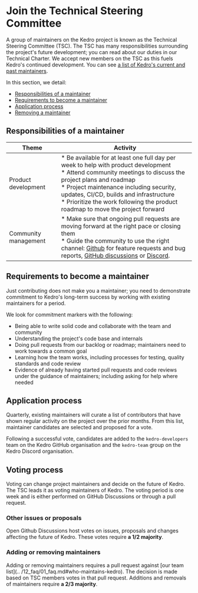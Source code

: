 # Join the Technical Steering Committee

A group of maintainers on the Kedro project is known as the Technical Steering Committee (TSC). The TSC has many responsibilities surrounding the project's future development; you can read about our duties in our Technical Charter. We accept new members on the TSC as this fuels Kedro's continued development. You can see [a list of Kedro's current and past maintainers](https://kedro.readthedocs.io/en/stable/12_faq/01_faq.html#who-maintains-kedro).

In this section, we detail:
 * [Responsibilities of a maintainer](#responsibilities-of-a-maintainer)
 * [Requirements to become a maintainer](#requirements-to-become-a-maintainer)
 * [Application process](#application-process)
 * [Removing a maintainer](#removing-a-maintainer)


## Responsibilities of a maintainer

| Theme | Activity |
|---|---|
| Product development | * Be available for at least one full day per week to help with product development<br>* Attend community meetings to discuss the project plans and roadmap<br>* Project maintenance including security, updates, CI/CD, builds and infrastructure<br>* Prioritize the work following the product roadmap to move the project forward |
| Community management | * Make sure that ongoing pull requests are moving forward at the right pace or closing them<br>* Guide the community to use the right channel: [Github](https://github.com/quantumblacklabs/kedro/) for feature requests and bug reports, [GitHub discussions](https://github.com/quantumblacklabs/kedro/discussions) or [Discord](https://discord.gg/akJDeVaxnB). |


## Requirements to become a maintainer

Just contributing does not make you a maintainer; you need to demonstrate commitment to Kedro's long-term success by
working with existing maintainers for a period.

We look for commitment markers with the following:

* Being able to write solid code and collaborate with the team and community
* Understanding the project's code base and internals
* Doing pull requests from our backlog or roadmap; maintainers need to work towards a common goal
* Learning how the team works, including processes for testing, quality standards and code review
* Evidence of already having started pull requests and code reviews under the guidance of maintainers; including asking
  for help where needed


## Application process

Quarterly, existing maintainers will curate a list of contributors that have shown regular activity on the project over the prior months. From this list, maintainer candidates are selected and proposed for a vote.

Following a successful vote, candidates are added to the `kedro-developers` team on the Kedro GitHub organisation
and the `kedro-team` group on the Kedro Discord organisation.

## Voting process

Voting can change project maintainers and decide on the future of Kedro. The TSC leads it as voting maintainers of Kedro. The voting period is one week and is either performed on GitHub Discussions or through a pull request.

### Other issues or proposals

Open Github Discussions host votes on issues, proposals and changes affecting the future of Kedro. These votes require **a 1/2 majority**.

### Adding or removing maintainers

Adding or removing maintainers requires a pull request against [our team list](.. /12_faq/01_faq.md#who-maintains-kedro). The decision is made based on TSC members votes in that pull request. Additions and removals of maintainers require **a 2/3 majority**.
